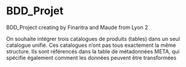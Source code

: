 # BDD_Projet
 BDD_Project creating by Finaritra and Maude from Lyon 2

On souhaite intégrer trois catalogues de produits (tables) dans un seul catalogue unifié. Ces
catalogues n’ont pas tous exactement la même structure. Ils sont référencés dans la table de métadonnées
META, qui spécifie également comment les données peuvent être transformées
